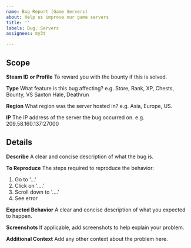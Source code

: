 ```yaml
---
name: Bug Report (Game Servers)
about: Help us improve our game servers
title: ''
labels: Bug, Servers
assignees: my3t

---
```


## Scope

**Steam ID or Profile**
To reward you with the bounty if this is solved.

**Type**
What feature is this bug affecting?
e.g. Store, Rank, XP, Chests, Bounty, VS Saxton Hale, Deathrun

**Region**
What region was the server hosted in?
e.g. Asia, Europe, US.

**IP**
The IP address of the server the bug occurred on.
e.g. 209.58.160.137:27000

## Details

**Describe**
A clear and concise description of what the bug is.

**To Reproduce**
The steps required to reproduce the behavior:
1. Go to '...'
2. Click on '....'
3. Scroll down to '....'
4. See error

**Expected Behavior**
A clear and concise description of what you expected to happen.

**Screenshots**
If applicable, add screenshots to help explain your problem.

**Additional Context**
Add any other context about the problem here.
